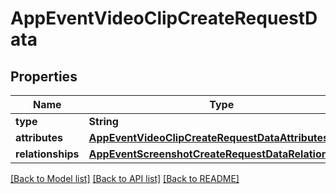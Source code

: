 # AppEventVideoClipCreateRequestData

## Properties
Name | Type | Description | Notes
------------ | ------------- | ------------- | -------------
**type** | **String** |  | 
**attributes** | [**AppEventVideoClipCreateRequestDataAttributes**](AppEventVideoClipCreateRequestDataAttributes.md) |  | 
**relationships** | [**AppEventScreenshotCreateRequestDataRelationships**](AppEventScreenshotCreateRequestDataRelationships.md) |  | 

[[Back to Model list]](../README.md#documentation-for-models) [[Back to API list]](../README.md#documentation-for-api-endpoints) [[Back to README]](../README.md)


